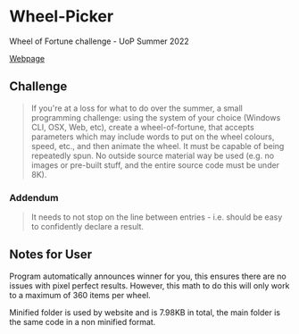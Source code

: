# Wheel-Picker
Wheel of Fortune challenge - UoP Summer 2022

[Webpage](https://allroundergamin.github.io/Wheel-Picker/Minified/)

## Challenge
>If you're at a loss for what to do over the summer, a small programming challenge:
using the system of your choice (Windows CLI, OSX, Web, etc), create a wheel-of-fortune,
that accepts parameters which may include words to put on the wheel colours, speed, etc.,
and then animate the wheel.  It must be capable of being repeatedly spun.
No outside source material way be used
(e.g. no images or pre-built stuff, and the entire source code must be under 8K).

### Addendum
>It needs to not stop on the line between entries - i.e. should be easy to confidently declare a result.

## Notes for User
Program automatically announces winner for you, this ensures there are no issues with pixel perfect results.
However, this math to do this will only work to a maximum of 360 items per wheel.

Minified folder is used by website and is 7.98KB in total, the main folder is the same code in a non minified format.
